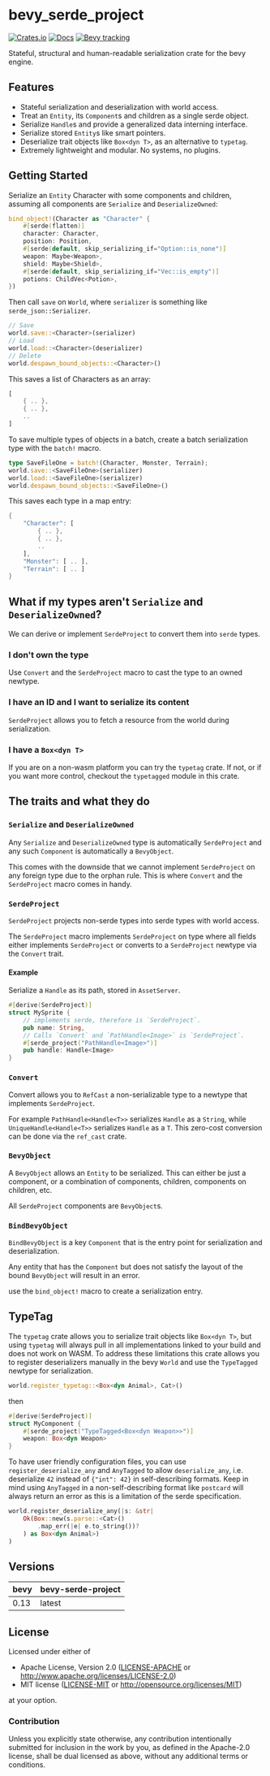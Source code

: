 # bevy_serde_project

[![Crates.io](https://img.shields.io/crates/v/bevy_serde_project.svg)](https://crates.io/crates/bevy_serde_project)
[![Docs](https://docs.rs/bevy_serde_project/badge.svg)](https://docs.rs/bevy_serde_project/latest/bevy_serde_project/)
[![Bevy tracking](https://img.shields.io/badge/Bevy%20tracking-released%20version-lightblue)](https://bevyengine.org/learn/book/plugin-development/)

Stateful, structural and human-readable serialization crate for the bevy engine.

## Features

* Stateful serialization and deserialization with world access.
* Treat an `Entity`, its `Component`s and children as a single serde object.
* Serialize `Handle`s and provide a generalized data interning interface.
* Serialize stored `Entity`s like smart pointers.
* Deserialize trait objects like `Box<dyn T>`, as an alternative to `typetag`.
* Extremely lightweight and modular. No systems, no plugins.

## Getting Started

Serialize an `Entity` Character with some components and children,
assuming all components are `Serialize` and `DeserializeOwned`:

```rust
bind_object!(Character as "Character" {
    #[serde(flatten)]
    character: Character,
    position: Position,
    #[serde(default, skip_serializing_if="Option::is_none")]
    weapon: Maybe<Weapon>,
    shield: Maybe<Shield>,
    #[serde(default, skip_serializing_if="Vec::is_empty")]
    potions: ChildVec<Potion>,
})
```

Then call `save` on `World`, where `serializer` is something like `serde_json::Serializer`.

```rust
// Save
world.save::<Character>(serializer)
// Load
world.load::<Character>(deserializer)
// Delete
world.despawn_bound_objects::<Character>()
```

This saves a list of Characters as an array:

```rust
[
    { .. },
    { .. },
    ..
]
```

To save multiple types of objects in a batch, create a batch serialization type with the `batch!` macro.

```rust
type SaveFileOne = batch!(Character, Monster, Terrain);
world.save::<SaveFileOne>(serializer)
world.load::<SaveFileOne>(serializer)
world.despawn_bound_objects::<SaveFileOne>()
```

This saves each type in a map entry:

```rust
{
    "Character": [ 
        { .. },
        { .. },
        ..
    ],
    "Monster": [ .. ],
    "Terrain": [ .. ]
}
```

## What if my types aren't `Serialize` and `DeserializeOwned`?

We can derive or implement `SerdeProject` to convert them into `serde` types.

### I don't own the type

Use `Convert` and the `SerdeProject` macro to cast the type to an owned newtype.

### I have an ID and I want to serialize its content

`SerdeProject` allows you to fetch a resource from the world during serialization.

### I have a `Box<dyn T>`

If you are on a non-wasm platform you can try the `typetag` crate. If not,
or if you want more control, checkout the `typetagged` module in this crate.

## The traits and what they do

### `Serialize` and `DeserializeOwned`

Any `Serialize` and `DeserializeOwned` type is automatically `SerdeProject` and
any such `Component` is automatically a `BevyObject`.

This comes with the downside that we cannot implement `SerdeProject` on any foreign
type due to the orphan rule.
This is where `Convert` and the `SerdeProject`
macro comes in handy.

### `SerdeProject`

`SerdeProject` projects non-serde types into serde types with world access.

The `SerdeProject` macro implements
`SerdeProject` on type where all fields either implements `SerdeProject` or converts
to a `SerdeProject` newtype via the `Convert` trait.

#### Example

Serialize a `Handle` as its path, stored in `AssetServer`.

```rust
#[derive(SerdeProject)]
struct MySprite {
    // implements serde, therefore is `SerdeProject`.
    pub name: String,
    // Calls `Convert` and `PathHandle<Image>` is `SerdeProject`.
    #[serde_project("PathHandle<Image>")]
    pub handle: Handle<Image>
}
```

### `Convert`

Convert allows you to `RefCast` a non-serializable type
to a newtype that implements `SerdeProject`.

For example `PathHandle<Handle<T>>` serializes `Handle` as a `String`, while
`UniqueHandle<Handle<T>>` serializes `Handle` as a `T`.
This zero-cost conversion can be done via the `ref_cast` crate.

### `BevyObject`

A `BevyObject` allows an `Entity` to be serialized. This can either be just a component,
or a combination of components, children, components on children, etc.

All `SerdeProject` components are `BevyObject`s.

### `BindBevyObject`

`BindBevyObject` is a key `Component` that is the entry point for serialization and deserialization.

Any entity that has the `Component` but does not satisfy the layout of the bound `BevyObject`
will result in an error.

use the `bind_object!` macro to create a serialization entry.

## TypeTag

The `typetag` crate allows you to serialize trait objects like `Box<dyn T>`,
but using `typetag` will always
pull in all implementations linked to your build and does not work on WASM.
To address these limitations this crate allows you to register deserializers manually
in the bevy `World` and use the `TypeTagged` newtype for serialization.

```rust
world.register_typetag::<Box<dyn Animal>, Cat>()
```

then

```rust
#[derive(SerdeProject)]
struct MyComponent {
    #[serde_project("TypeTagged<Box<dyn Weapon>>")]
    weapon: Box<dyn Weapon>
}
```

To have user friendly configuration files,
you can use `register_deserialize_any` and `AnyTagged` to allow `deserialize_any`, i.e.
deserialize `42` instead of `{"int": 42}` in self-describing formats.
Keep in mind using `AnyTagged` in a non-self-describing format like `postcard` will always return an error
as this is a limitation of the serde specification.

```rust
world.register_deserialize_any(|s: &str| 
    Ok(Box::new(s.parse::<Cat>()
        .map_err(|e| e.to_string())?
    ) as Box<dyn Animal>)
)
```

## Versions

| bevy | bevy-serde-project |
|------|--------------------|
| 0.13 | latest             |

## License

Licensed under either of

* Apache License, Version 2.0 ([LICENSE-APACHE](LICENSE-APACHE) or <http://www.apache.org/licenses/LICENSE-2.0>)
* MIT license ([LICENSE-MIT](LICENSE-MIT) or <http://opensource.org/licenses/MIT>)

at your option.

### Contribution

Unless you explicitly state otherwise, any contribution intentionally submitted
for inclusion in the work by you, as defined in the Apache-2.0 license, shall be dual licensed as above, without any
additional terms or conditions.
